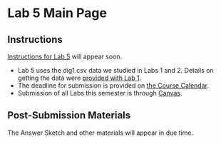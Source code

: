 # Lab 5 Main Page

## Instructions

[Instructions for Lab 5](https://github.com/THOMASELOVE/500-2021/blob/master/labs/lab5/lab5_instructions.md) will appear soon.

- Lab 5 uses the dig1.csv data we studied in Labs 1 and 2. Details on getting the data were [provided with Lab 1](https://github.com/THOMASELOVE/500-2021/tree/master/labs/lab1).
- The deadline for submission is provided on [the Course Calendar](https://thomaselove.github.io/500/calendar.html).
- Submission of all Labs this semester is through [Canvas](https://canvas.case.edu/).

## Post-Submission Materials

The Answer Sketch and other materials will appear in due time.

